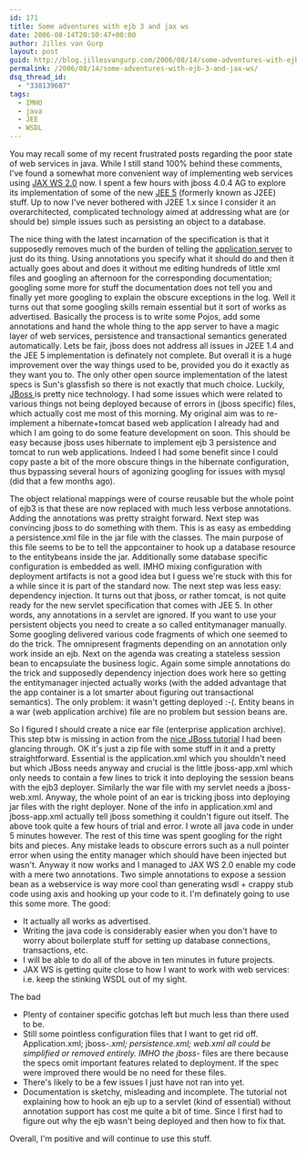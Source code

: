 ```yaml
---
id: 171
title: Some adventures with ejb 3 and jax ws
date: 2006-08-14T20:50:47+00:00
author: Jilles van Gurp
layout: post
guid: http://blog.jillesvangurp.com/2006/08/14/some-adventures-with-ejb-3-and-jax-ws/
permalink: /2006/08/14/some-adventures-with-ejb-3-and-jax-ws/
dsq_thread_id:
  - "338139687"
tags:
  - IMHO
  - java
  - JEE
  - WSDL
---
```

You may recall some of my recent frustrated posts regarding the poor state of web services in java. While I still stand 100% behind these comments, I've found a somewhat more convenient way of implementing web services using [JAX WS 2.0](https://jax-ws.dev.java.net/) now. I spent a few hours with jboss 4.0.4 AG to explore its implementation of some of the new [JEE 5](http://java.sun.com/javaee/technologies/javaee5.jsp) (formerly known as J2EE) stuff. Up to now I've never bothered with J2EE 1.x since I consider it an overarchitected, complicated technology aimed at addressing what are (or should be) simple issues such as persisting an object to a database.

The nice thing with the latest incarnation of the specification is that it supposedly removes much of the burden of telling the [application server](http://en.wikipedia.org/wiki/Application_server) to just do its thing. Using annotations you specify what it should do and then it actually goes about and does it without me editing hundreds of little xml files and googling an afternoon for the corresponding documentation; googling some more for stuff the documentation does not tell you and finally yet more googling to explain the obscure exceptions in the log. Well it turns out that some googling skills remain essential but it sort of works as advertised. Basically the process is to write some Pojos, add some annotations and hand the whole thing to the app server to have a magic layer of web services, persistence and transactional semantics generated automatically.
Lets be fair, jboss does not address all issues in J2EE 1.4 and the JEE 5 implementation is definately not complete. But overall it is a huge improvement over the way things used to be, provided you do it exactly as they want you to. The only other open source implementation of the latest specs is Sun's glassfish so there is not exactly that much choice. Luckily, [JBoss ](http://jboss.org)is pretty nice technology.
I had some issues which were related to various things not being deployed because of errors in (jboss specific) files, which actually cost me most of this morning. My original aim was to re-implement a hibernate+tomcat based web application I already had and which I am going to do some feature development on soon. This should be easy because jboss uses hibernate to implement ejb 3 persistence and tomcat to run web applications. Indeed I had some benefit since I could copy paste a bit of the more obscure things in the hibernate configuration, thus bypassing several hours of agonizing googling for issues with mysql (did that a few months ago).

The object relational mappings were of course reusable but the whole point of ejb3 is that these are now replaced with much less verbose annotations. Adding the annotations was pretty straight forward. Next step was convincing jboss to do something with them. This is as easy as embedding a persistence.xml file in the jar file with the classes. The main purpose of this file seems to be to tell the appcontainer to hook up a database resource to the entitybeans inside the jar. Additionally some database specific configuration is embedded as well. IMHO mixing configuration with deployment artifacts is not a good idea but I guess we're stuck with this for a while since it is part of the standard now.
The next step was less easy: dependency injection. It turns out that jboss, or rather tomcat, is not quite ready for the new servlet specification that comes with JEE 5. In other words, any annotations in a servlet are ignored. If you want to use your persistent objects you need to create a so called entitymanager manually. Some googling delivered various code fragments of which one seemed to do the trick. The omnipresent fragments depending on an annotation only work inside an ejb.
Next on the agenda was creating a stateless session bean to encapsulate the business logic. Again some simple annotations do the trick and supposedly dependency injection does work here so getting the entitymanager injected actually works (with the added advantage that the app container is a lot smarter about figuring out transactional semantics). The only problem: it wasn't getting deployed :-(. Entity beans in a war (web application archive) file are no problem but session beans are.

So I figured I should create a nice ear file (enterprise application archive). This step btw is missing in action from the [nice JBoss tutorial](http://docs.jboss.org/ejb3/app-server/tutorial/) I had been glancing through. OK it's just a zip file with some stuff in it and a pretty straightforward. Essential is the application.xml which you shouldn't need but which JBoss needs anyway and crucial is the little jboss-app.xml which only needs to contain a few lines to trick it into deploying the session beans with the ejb3 deployer. Similarly the war file with my servlet needs a jboss-web.xml. Anyway, the whole point of an ear is tricking jboss into deploying jar files with the right deployer. None of the info in application.xml and jboss-app.xml actually tell jboss something it couldn't figure out itself.
The above took quite a few hours of trial and error. I wrote all java code in under 5 minutes however. The rest of this time was spent googling for the right bits and pieces. Any mistake leads to obscure errors such as a null pointer error when using the entity manager which should have been injected but wasn't. Anyway it now works and I managed to JAX WS 2.0 enable my code with a mere two annotations. Two simple annotations to expose a session bean as a webservice is way more cool than generating wsdl + crappy stub code using axis and hooking up your code to it. I'm definately going to use this some more.
The good:

- It actually all works as advertised.
- Writing the java code is considerably easier when you don't have to worry about boilerplate stuff for setting up database connections, transactions, etc.
- I will be able to do all of the above in ten minutes in future projects.
- JAX WS is getting quite close to how I want to work with web services: i.e. keep the stinking WSDL out of my sight.

The bad

- Plenty of container specific gotchas left but much less than there used to be.
- Still some pointless configuration files that I want to get rid off. Application.xml; jboss-*.xml; persistence.xml; web.xml all could be simplified or removed entirely. IMHO the jboss-* files are there because the specs omit important features related to deployment. If the spec were improved there would be no need for these files.
- There's likely to be a few issues I just have not ran into yet.
- Documentation is sketchy, misleading and incomplete. The tutorial not explaining how to hook an ejb up to a servlet (kind of essential) without annotation support has cost me quite a bit of time. Since I first had to figure out why the ejb wasn't being deployed and then how to fix that.

Overall, I'm positive and will continue to use this stuff.